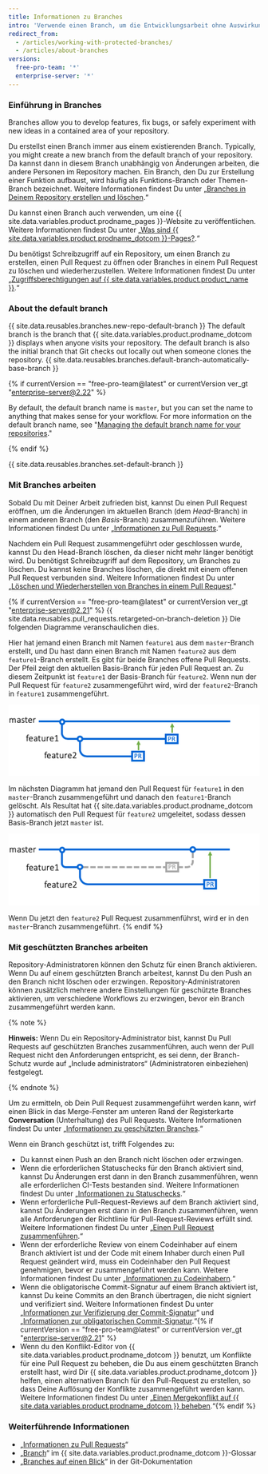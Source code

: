 ```yaml
---
title: Informationen zu Branches
intro: 'Verwende einen Branch, um die Entwicklungsarbeit ohne Auswirkungen auf andere Branches im Repository zu isolieren. Jedes Repository hat einen Standardbranch und kann mehrere weitere Branches haben. Du kannst einen Branch mit einem anderen Branch über einen Pull Request zusammenführen.'
redirect_from:
  - /articles/working-with-protected-branches/
  - /articles/about-branches
versions:
  free-pro-team: '*'
  enterprise-server: '*'
---
```



### Einführung in Branches

Branches allow you to develop features, fix bugs, or safely experiment with new ideas in a contained area of your repository.

Du erstellst einen Branch immer aus einem existierenden Branch. Typically, you might create a new branch from the default branch of your repository. Da kannst dann in diesem Branch unabhängig von Änderungen arbeiten, die andere Personen im Repository machen. Ein Branch, den Du zur Erstellung einer Funktion aufbaust, wird häufig als Funktions-Branch oder Themen-Branch bezeichnet. Weitere Informationen findest Du unter „[Branches in Deinem Repository erstellen und löschen](/articles/creating-and-deleting-branches-within-your-repository/).“

Du kannst einen Branch auch verwenden, um eine {{ site.data.variables.product.prodname_pages }}-Website zu veröffentlichen. Weitere Informationen findest Du unter „[Was sind {{ site.data.variables.product.prodname_dotcom }}-Pages?](/articles/what-is-github-pages).“

Du benötigst Schreibzugriff auf ein Repository, um einen Branch zu erstellen, einen Pull Request zu öffnen oder Branches in einem Pull Request zu löschen und wiederherzustellen.  Weitere Informationen findest Du unter „[Zugriffsberechtigungen auf {{ site.data.variables.product.product_name }}](/articles/access-permissions-on-github).“

### About the default branch

{{ site.data.reusables.branches.new-repo-default-branch }} The default branch is the branch that {{ site.data.variables.product.prodname_dotcom }} displays when anyone visits your repository. The default branch is also the initial branch that Git checks out locally out when someone clones the repository. {{ site.data.reusables.branches.default-branch-automatically-base-branch }}

{% if currentVersion == "free-pro-team@latest" or currentVersion ver_gt "enterprise-server@2.22" %}

By default, the default branch name is `master`, but you can set the name to anything that makes sense for your workflow. For more information on the default branch name, see "[Managing the default branch name for your repositories](/github/setting-up-and-managing-your-github-user-account/managing-the-default-branch-name-for-your-repositories)."

{% endif %}

{{ site.data.reusables.branches.set-default-branch }}

### Mit Branches arbeiten

Sobald Du mit Deiner Arbeit zufrieden bist, kannst Du einen Pull Request eröffnen, um die Änderungen im aktuellen Branch (dem *Head*-Branch) in einem anderen Branch (den *Basis*-Branch) zusammenzuführen. Weitere Informationen findest Du unter „[Informationen zu Pull Requests](/articles/about-pull-requests).“

Nachdem ein Pull Request zusammengeführt oder geschlossen wurde, kannst Du den Head-Branch löschen, da dieser nicht mehr länger benötigt wird. Du benötigst Schreibzugriff auf dem Repository, um Branches zu löschen. Du kannst keine Branches löschen, die direkt mit einem offenen Pull Request verbunden sind. Weitere Informationen findest Du unter „[Löschen und Wiederherstellen von Branches in einem Pull Request](/github/administering-a-repository/deleting-and-restoring-branches-in-a-pull-request)."

{% if currentVersion == "free-pro-team@latest" or currentVersion ver_gt "enterprise-server@2.21" %}
{{ site.data.reusables.pull_requests.retargeted-on-branch-deletion }}
Die folgenden Diagramme veranschaulichen dies.

 Hier hat jemand einen Branch mit Namen `feature1` aus dem `master`-Branch erstellt, und Du hast dann einen Branch mit Namen `feature2` aus dem `feature1`-Branch erstellt. Es gibt für beide Branches offene Pull Requests. Der Pfeil zeigt den aktuellen Basis-Branch für jeden Pull Request an. Zu diesem Zeitpunkt ist `feature1` der Basis-Branch für `feature2`. Wenn nun der Pull Request für `feature2` zusammengeführt wird, wird der `feature2`-Branch in `feature1` zusammengeführt.

 ![Schaltfläche „Merge pull request“ (Pull Request zusammenführen)](/assets/images/help/branches/pr-retargeting-diagram1.png)

Im nächsten Diagramm hat jemand den Pull Request für `feature1` in den `master`-Branch zusammengeführt und danach den `feature1`-Branch gelöscht. Als Resultat hat {{ site.data.variables.product.prodname_dotcom }} automatisch den Pull Request für `feature2` umgeleitet, sodass dessen Basis-Branch jetzt `master` ist.

 ![Schaltfläche „Merge pull request“ (Pull Request zusammenführen)](/assets/images/help/branches/pr-retargeting-diagram2.png)

Wenn Du jetzt den `feature2` Pull Request zusammenführst, wird er in den `master`-Branch zusammengeführt.
{% endif %}

### Mit geschützten Branches arbeiten

Repository-Administratoren können den Schutz für einen Branch aktivieren. Wenn Du auf einem geschützten Branch arbeitest, kannst Du den Push an den Branch nicht löschen oder erzwingen. Repository-Administratoren können zusätzlich mehrere andere Einstellungen für geschützte Branches aktivieren, um verschiedene Workflows zu erzwingen, bevor ein Branch zusammengeführt werden kann.

{% note %}

**Hinweis:** Wenn Du ein Repository-Administrator bist, kannst Du Pull Requests auf geschützten Branches zusammenführen, auch wenn der Pull Request nicht den Anforderungen entspricht, es sei denn, der Branch-Schutz wurde auf „Include administrators“ (Administratoren einbeziehen) festgelegt.

{% endnote %}

Um zu ermitteln, ob Dein Pull Request zusammengeführt werden kann, wirf einen Blick in das Merge-Fenster am unteren Rand der Registerkarte **Conversation** (Unterhaltung) des Pull Requests. Weitere Informationen findest Du unter „[Informationen zu geschützten Branches](/articles/about-protected-branches).“

Wenn ein Branch geschützt ist, trifft Folgendes zu:

- Du kannst einen Push an den Branch nicht löschen oder erzwingen.
- Wenn die erforderlichen Statuschecks für den Branch aktiviert sind, kannst Du Änderungen erst dann in den Branch zusammenführen, wenn alle erforderlichen CI-Tests bestanden sind. Weitere Informationen findest Du unter „[Informationen zu Statuschecks](/articles/about-status-checks).“
- Wenn erforderliche Pull-Request-Reviews auf dem Branch aktiviert sind, kannst Du Änderungen erst dann in den Branch zusammenführen, wenn alle Anforderungen der Richtlinie für Pull-Request-Reviews erfüllt sind. Weitere Informationen findest Du unter „[Einen Pull Request zusammenführen](/articles/merging-a-pull-request).“
- Wenn der erforderliche Review von einem Codeinhaber auf einem Branch aktiviert ist und der Code mit einem Inhaber durch einen Pull Request geändert wird, muss ein Codeinhaber den Pull Request genehmigen, bevor er zusammengeführt werden kann. Weitere Informationen findest Du unter „[Informationen zu Codeinhabern](/articles/about-code-owners).“
- Wenn die obligatorische Commit-Signatur auf einem Branch aktiviert ist, kannst Du keine Commits an den Branch übertragen, die nicht signiert und verifiziert sind. Weitere Informationen findest Du unter „[Informationen zur Verifizierung der Commit-Signatur](/articles/about-commit-signature-verification)“ und „[Informationen zur obligatorischen Commit-Signatur](/articles/about-required-commit-signing).“{% if currentVersion == "free-pro-team@latest" or currentVersion ver_gt "enterprise-server@2.21" %}
- Wenn du den Konflikt-Editor von {{ site.data.variables.product.prodname_dotcom }} benutzt, um Konflikte für eine Pull Request zu beheben, die Du aus einem geschützten Branch erstellt hast, wird Dir {{ site.data.variables.product.prodname_dotcom }} helfen, einen alternativen Branch für den Pull-Request zu erstellen, so dass Deine Auflösung der Konflikte zusammengeführt werden kann. Weitere Informationen findest Du unter „[Einen Mergekonflikt auf {{ site.data.variables.product.prodname_dotcom }} beheben](/github/collaborating-with-issues-and-pull-requests/resolving-a-merge-conflict-on-github).“{% endif %}

### Weiterführende Informationen

- „[Informationen zu Pull Requests](/articles/about-pull-requests)“
- „[Branch](/articles/github-glossary/#branch)“ im {{ site.data.variables.product.prodname_dotcom }}-Glossar
- „[Branches auf einen Blick](https://git-scm.com/book/en/v2/Git-Branching-Branches-in-a-Nutshell)“ in der Git-Dokumentation
